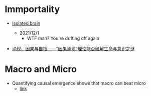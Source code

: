 # Immportality
- [Isolated brain](https://en.wikipedia.org/wiki/Isolated_brain)
  - 2021/12/1
    - WTF man? You're drifting off again

- [涌现、因果与自指——“因果涌现”理论能否破解生命与意识之谜](https://youwuqiong.top/477646.html)

# Macro and Micro
- Quantifying causal emergence shows that macro can beat micro
  - [link](https://www.pnas.org/content/110/49/19790)